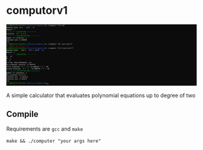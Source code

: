 # computorv1

![pic](https://github.com/neosizzle/computorv1/blob/main/computor.png)

A simple calculator that evaluates polynomial equations up to degree of two

## Compile
Requirements are `gcc` and `make`

`make && ./computer "your args here"`